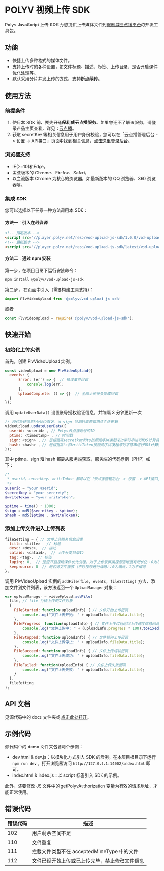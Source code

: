 # POLYV 视频上传 SDK
Polyv JavaScript 上传 SDK 为您提供上传媒体文件到[保利威云点播平台](http://www.polyv.net/vod/)的开发工具包。


## 功能
- 快捷上传多种格式的媒体文件。
- 支持上传时的各种设置，如文件标题、描述、标签、上传目录、是否开启课件优化处理等。
- 默认采用分片并发上传的方式，支持**断点续传**。


## 使用方法

### 前提条件
1. 使用本 SDK 前，要先开通**保利威云点播服务**。如果您还不了解该服务，请登录产品主页查看，详见：[云点播](http://www.polyv.net/vod/)。
2. 获取 secretKey 等相关信息用于用户身份校验，您可以在「云点播管理后台 -> 设置 -> API接口」页面中找到相关信息，[点击这里登录后台](http://my.polyv.net/v2/login)。

### 浏览器支持
- IE(>=10)和Edge。
- 主流版本的 Chrome、Firefox、Safari。
- 以主流版本 Chrome 为核心的浏览器，如最新版本的 QQ 浏览器、360 浏览器等。

### 集成 SDK
您可以选择以下任意一种方法调用本 SDK：

#### 方法一：引入在线资源
```html
<!-- 指定版本 -->
<script src="//player.polyv.net/resp/vod-upload-js-sdk/1.0.0/vod-upload-js-sdk.min.js"></script>
<!-- 最新版本 -->
<script src="//player.polyv.net/resp/vod-upload-js-sdk/latest/vod-upload-js-sdk.min.js"></script>
```

#### 方法二：通过 npm 安装

第一步，在项目目录下运行安装命令：

```bash
npm install @polyv/vod-upload-js-sdk
```

第二步， 在页面中引入（需要构建工具支持）：

```js
import PlvVideoUpload from '@polyv/vod-upload-js-sdk'
```
或者
```js
const PlvVideoUpload = require('@polyv/vod-upload-js-sdk');
```


## 快速开始

### 初始化上传实例

首先，创建 PlvVideoUpload 实例。
```js
const videoUpload = new PlvVideoUpload({
  events: {
      Error: (err) => {  // 错误事件回调
          console.log(err);
      },
      UploadComplete: () => {}  // 全部上传任务完成回调
  }
});
```

调用 `updateUserData()` 设置账号授权验证信息，并每隔 3 分钟更新一次
```js
// 授权验证信息3分钟内有效，当 sign 过期时需要调用该方法更新
videoUpload.updateUserData({
  userid: <userid> , // Polyv云点播账号的ID
  ptime: <timestamp> , // 时间戳
  sign: <sign> , // 是根据将secretkey和ts按照顺序拼凑起来的字符串进行MD5计算得到的值
  hash: <hash> , // 是根据将ts和writeToken按照顺序拼凑起来的字符串进行MD5计算得到的值
});
```

其中 ptime、sign 和 hash 都要从服务端获取，服务端的代码示例（PHP）如下：

```php
/* 
 * userid、secretkey、writeToken 都可以在「云点播管理后台 -> 设置 -> API接口」页面中找到。
 */
$userid = "your userid";
$secretkey = "your sercrety";
$writeToken = "your writeToken";

$ptime = time() * 1000;
$sign = md5($secretkey . $ptime);
$hash = md5($ptime . $writeToken);
```

### 添加上传文件进入上传列表
```js
fileSetting = { // 文件上传相关信息设置
  title: <title>,  // 标题
  desc: <desc>,  // 描述
  cataid: <cataid>,  // 上传分类目录ID
  tag: <tag>,  // 标签
  luping: 0,  // 是否开启视频课件优化处理，对于上传录屏类视频清晰度有所优化：0为不开启，1为开启
  keepsource: 0  // 是否源文件播放（不对视频进行编码）：0为编码，1为不编码
};
```

调用 PlvVideoUpload 实例的 `addFile(file, events, fileSetting)` 方法，添加文件到文件列表，该方法返回一个 `UploadManager` 对象：

```js
var uploadManager = videoUpload.addFile(
  file, // file 为待上传的文件对象
  { 
    FileStarted: function(uploadInfo) { // 文件开始上传回调
        console.log("文件上传开始: " + uploadInfo.fileData.title);
    },
    FileProgress: function(uploadInfo) { // 文件上传过程返回上传进度信息回调
        console.log("文件上传中: " + (uploadInfo.progress * 100).toFixed(2) + '%');
    },
    FileStopped: function(uploadInfo) { // 文件暂停上传回调
        console.log("文件上传停止: " + uploadInfo.fileData.title);
    },
    FileSucceed: function(uploadInfo) { // 文件上传成功回调
        console.log("文件上传成功: " + uploadInfo.fileData.title);
    },
    FileFailed: function(uploadInfo) { // 文件上传失败回调
        console.log("文件上传失败: " + uploadInfo.fileData.title);
    }
  },
  fileSetting
);
```


## API 文档
见源代码中的 docs 文件夹或 [点击此处打开](https://polyv.github.io/vod-upload-js-sdk/api/1.x/index.html)。


## 示例代码
源代码中的 demo 文件夹包含两个示例：

- dev.html & dev.js：以模块化方式引入 SDK 的示例。在本项目根目录下运行 `npm run dev` ，打开浏览器访问 `http://127.0.0.1:14002/index.html` 即可。
- index.html & index.js：以 script 标签引入 SDK 的示例。

此外，还要修改 JS 文件中的 getPolyvAuthorization 变量为有效的请求地址，才能正常使用。


## 错误代码
| 错误代码 | 描述 |
| -- | -- |
| 102 | 用户剩余空间不足 |
| 110 | 文件重复 |
| 111 | 拦截文件类型不在 acceptedMimeType 中的文件 |
| 112 | 文件已经开始上传或已上传完毕，禁止修改文件信息 |
